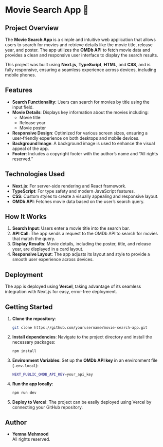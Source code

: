 # Movie Search App 🎥

## Project Overview

The **Movie Search App** is a simple and intuitive web application that allows users to search for movies and retrieve details like the movie title, release year, and poster. The app utilizes the **OMDb API** to fetch movie data and provides a clean and responsive user interface to display the search results.

This project was built using **Next.js**, **TypeScript**, **HTML**, and **CSS**, and is fully responsive, ensuring a seamless experience across devices, including mobile phones.

## Features

- **Search Functionality**: Users can search for movies by title using the input field.
- **Movie Details**: Displays key information about the movies including:
  - Movie title
  - Release year
  - Movie poster
- **Responsive Design**: Optimized for various screen sizes, ensuring a user-friendly experience on both desktops and mobile devices.
- **Background Image**: A background image is used to enhance the visual appeal of the app.
- **Footer**: Includes a copyright footer with the author’s name and “All rights reserved.”

## Technologies Used

- **Next.js**: For server-side rendering and React framework.
- **TypeScript**: For type safety and modern JavaScript features.
- **CSS**: Custom styles to create a visually appealing and responsive layout.
- **OMDb API**: Fetches movie data based on the user’s search query.
  
## How It Works

1. **Search Input**: Users enter a movie title into the search bar.
2. **API Call**: The app sends a request to the OMDb API to search for movies that match the query.
3. **Display Results**: Movie details, including the poster, title, and release year, are displayed in a card layout.
4. **Responsive Layout**: The app adjusts its layout and style to provide a smooth user experience across devices.

## Deployment

The app is deployed using **Vercel**, taking advantage of its seamless integration with Next.js for easy, error-free deployment.

## Getting Started

1. **Clone the repository**:
   ```bash
   git clone https://github.com/yourusername/movie-search-app.git
   ```

2. **Install dependencies**:
   Navigate to the project directory and install the necessary packages:
   ```bash
   npm install
   ```

3. **Environment Variables**:
   Set up the **OMDb API key** in an environment file (`.env.local`):
   ```bash
   NEXT_PUBLIC_OMDB_API_KEY=your_api_key
   ```

4. **Run the app locally**:
   ```bash
   npm run dev
   ```

5. **Deploy to Vercel**:
   The project can be easily deployed using Vercel by connecting your GitHub repository.

## Author

- **Yemna Mehmood**  
  All rights reserved.  



